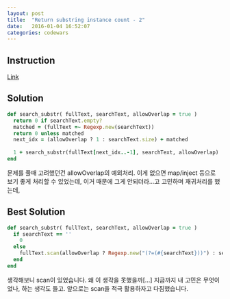 ```yaml
---
layout: post
title:  "Return substring instance count - 2"
date:   2016-01-04 16:52:07
categories: codewars
---
```


## Instruction
[Link](http://www.codewars.com/kata/52190daefe9c702a460003dd)

## Solution

```ruby
def search_substr( fullText, searchText, allowOverlap = true )
  return 0 if searchText.empty?
  matched = (fullText =~ Regexp.new(searchText))
  return 0 unless matched
  next_idx = (allowOverlap ? 1 : searchText.size) + matched
  
  1 + search_substr(fullText[next_idx..-1], searchText, allowOverlap)
end
```

문제를 풀때 고려했던건 allowOverlap의 예외처리. 이게 없으면 map/inject 등으로 보기 좋게 처리할 수 있었는데, 이거 때문에 그게 안되더라...고 고민하며 재귀처리를 했는데,

## Best Solution

```ruby
def search_substr( fullText, searchText, allowOverlap = true )
  if searchText == ''
    0
  else
    fullText.scan(allowOverlap ? Regexp.new("(?=(#{searchText}))") : searchText).size
  end
end
```

생각해보니 scan이 있었습니다. 왜 이 생각을 못했을까[...]
지금까지 내 고민은 무엇이었나, 하는 생각도 들고. 앞으로는 scan을 적극 활용하자고 다짐했습니다.
